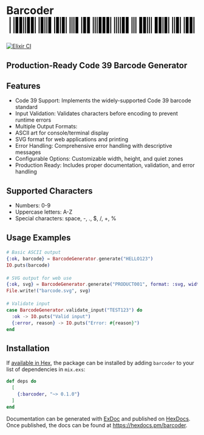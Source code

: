 # Barcoder ![screenshot](barcode.svg)

[![Elixir CI](https://github.com/alekpopovic/barcoder/actions/workflows/elixir.yml/badge.svg)](https://github.com/alekpopovic/barcoder/actions/workflows/elixir.yml)


## Production-Ready Code 39 Barcode Generator

## Features

- Code 39 Support: Implements the widely-supported Code 39 barcode standard
- Input Validation: Validates characters before encoding to prevent runtime errors
- Multiple Output Formats:
- ASCII art for console/terminal display
- SVG format for web applications and printing
- Error Handling: Comprehensive error handling with descriptive messages
- Configurable Options: Customizable width, height, and quiet zones
- Production Ready: Includes proper documentation, validation, and error handling

## Supported Characters

- Numbers: 0-9
- Uppercase letters: A-Z
- Special characters: space, -, ., $, /, +, %

## Usage Examples

```elixir
# Basic ASCII output
{:ok, barcode} = BarcodeGenerator.generate("HELLO123")
IO.puts(barcode)

# SVG output for web use
{:ok, svg} = BarcodeGenerator.generate("PRODUCT001", format: :svg, width: 3, height: 50)
File.write!("barcode.svg", svg)

# Validate input
case BarcodeGenerator.validate_input("TEST123") do
  :ok -> IO.puts("Valid input")
  {:error, reason} -> IO.puts("Error: #{reason}")
end
```

## Installation

If [available in Hex](https://hex.pm/docs/publish), the package can be installed
by adding `barcoder` to your list of dependencies in `mix.exs`:

```elixir
def deps do
  [
    {:barcoder, "~> 0.1.0"}
  ]
end
```

Documentation can be generated with [ExDoc](https://github.com/elixir-lang/ex_doc)
and published on [HexDocs](https://hexdocs.pm). Once published, the docs can
be found at <https://hexdocs.pm/barcoder>.

